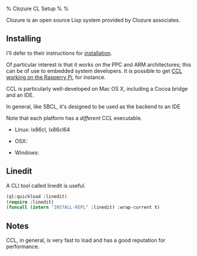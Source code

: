 % Clozure CL Setup
%
%

Clozure is an open source Lisp system provided by Clozure associates.

Installing
---

I'll defer to their instructions for
[installation](http://ccl.clozure.com/download.html).

Of particular interest is that it works on the PPC and ARM
architectures; this can be of use to embedded system developers. It is
possible to get [CCL working on the Rasperry
Pi](http://lispm.dyndns.org/ccl), for instance.

CCL is particularly well-developed on Mac OS X, including a Cocoa
bridge and an IDE.

In general, like SBCL, it's designed to be used as the backend to an
IDE

Note that each platform has a *different* CCL executable.

* Linux: lx86cl, lx86cl64

* OSX:

* Windows:


Linedit
---

A CLI tool called linedit is useful.


```Commonlisp
(ql:quickload :linedit)
(require :linedit)
(funcall (intern "INSTALL-REPL" :linedit) :wrap-current t)
```

Notes
---

CCL, in general, is very fast to load and has a good reputation for
performance.